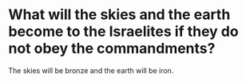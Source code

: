 # What will the skies and the earth become to the Israelites if they do not obey the commandments?

The skies will be bronze and the earth will be iron.
